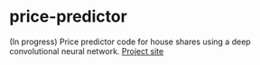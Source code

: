 # price-predictor
(In progress) Price predictor code for house shares using a deep convolutional neural network. [Project site](http://adamlesnikowski.com/pricePredictor.html)
